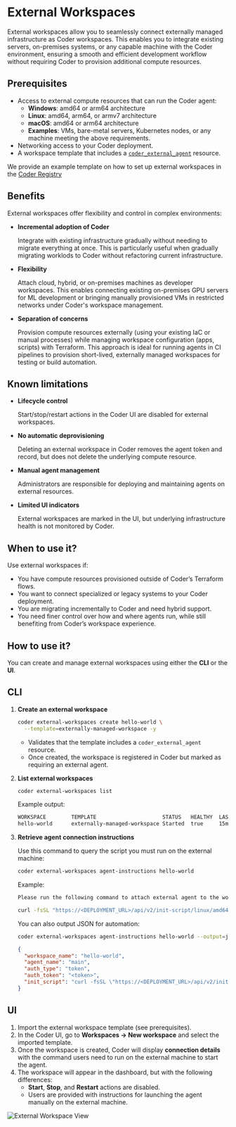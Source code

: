 # External Workspaces

External workspaces allow you to seamlessly connect externally managed infrastructure as Coder workspaces. This enables you to integrate existing servers, on-premises systems, or any capable machine with the Coder environment, ensuring a smooth and efficient development workflow without requiring Coder to provision additional compute resources.

## Prerequisites

- Access to external compute resources that can run the Coder agent:
  - **Windows**: amd64 or arm64 architecture
  - **Linux**: amd64, arm64, or armv7 architecture
  - **macOS**: amd64 or arm64 architecture
  - **Examples**: VMs, bare-metal servers, Kubernetes nodes, or any machine meeting the above requirements.
- Networking access to your Coder deployment.
- A workspace template that includes a [`coder_external_agent`](https://registry.terraform.io/providers/DanielRondonGarcia/coder/latest/docs/resources/external_agent) resource.

We provide an example template on how to set up external workspaces in the [Coder Registry](https://registry.coder.com/templates/coder-labs/externally-managed-workspace)

## Benefits

External workspaces offer flexibility and control in complex environments:

- **Incremental adoption of Coder**

  Integrate with existing infrastructure gradually without needing to migrate everything at once. This is particularly useful when gradually migrating worklods to Coder without refactoring current infrastructure.

- **Flexibility**

  Attach cloud, hybrid, or on-premises machines as developer workspaces. This enables connecting existing on-premises GPU servers for ML development or bringing manually provisioned VMs in restricted networks under Coder's workspace management.

- **Separation of concerns**

  Provision compute resources externally (using your existing IaC or manual processes) while managing workspace configuration (apps, scripts) with Terraform. This approach is ideal for running agents in CI pipelines to provision short-lived, externally managed workspaces for testing or build automation.

## Known limitations

- **Lifecycle control**

  Start/stop/restart actions in the Coder UI are disabled for external workspaces.
- **No automatic deprovisioning**

  Deleting an external workspace in Coder removes the agent token and record, but does not delete the underlying compute resource.
- **Manual agent management**

  Administrators are responsible for deploying and maintaining agents on external resources.
- **Limited UI indicators**

  External workspaces are marked in the UI, but underlying infrastructure health is not monitored by Coder.

## When to use it?

Use external workspaces if:

- You have compute resources provisioned outside of Coder’s Terraform flows.
- You want to connect specialized or legacy systems to your Coder deployment.
- You are migrating incrementally to Coder and need hybrid support.
- You need finer control over how and where agents run, while still benefiting from Coder’s workspace experience.

## How to use it?

You can create and manage external workspaces using either the **CLI** or the **UI**.

<div class="tabs">

## CLI

1. **Create an external workspace**

   ```bash
   coder external-workspaces create hello-world \
     --template=externally-managed-workspace -y
   ```

   - Validates that the template includes a `coder_external_agent` resource.
   - Once created, the workspace is registered in Coder but marked as requiring an external agent.

2. **List external workspaces**

   ```bash
   coder external-workspaces list
   ```

   Example output:

   ```bash
   WORKSPACE        TEMPLATE                     STATUS   HEALTHY  LAST BUILT  CURRENT VERSION  OUTDATED
   hello-world      externally-managed-workspace Started  true     15m         happy_mendel9    false
   ```

3. **Retrieve agent connection instructions**

   Use this command to query the script you must run on the external machine:

   ```bash
   coder external-workspaces agent-instructions hello-world
   ```

   Example:

   ```bash
   Please run the following command to attach external agent to the workspace hello-world:

   curl -fsSL "https://<DEPLOYMENT_URL>/api/v2/init-script/linux/amd64" | CODER_AGENT_TOKEN="<token>" sh
   ```

   You can also output JSON for automation:

   ```bash
   coder external-workspaces agent-instructions hello-world --output=json
   ```

   ```json
   {
     "workspace_name": "hello-world",
     "agent_name": "main",
     "auth_type": "token",
     "auth_token": "<token>",
     "init_script": "curl -fsSL \"https://<DEPLOYMENT_URL>/api/v2/init-script/linux/arm64\" | CODER_AGENT_TOKEN=\"<token>\" sh"
   }
   ```

## UI

1. Import the external workspace template (see prerequisites).
2. In the Coder UI, go to **Workspaces → New workspace** and select the imported template.
3. Once the workspace is created, Coder will display **connection details** with the command users need to run on the external machine to start the agent.
4. The workspace will appear in the dashboard, but with the following differences:
   - **Start**, **Stop**, and **Restart** actions are disabled.
   - Users are provided with instructions for launching the agent manually on the external machine.

![External Workspace View](../../../images/admin/templates/external-workspace.png)

</div>
